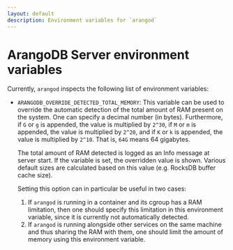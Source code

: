 ```yaml
---
layout: default
description: Environment variables for `arangod`
---
```

# ArangoDB Server environment variables

Currently, `arangod` inspects the following list of environment variables:

 - `ARANGODB_OVERRIDE_DETECTED_TOTAL_MEMORY`: This variable can be used
   to override the automatic detection of the total amount of RAM
   present on the system. One can specify a decimal number (in bytes).
   Furthermore, if `G` or `g` is appended, the value is multiplied by
   `2^30`, if `M` or `m` is appended, the value is multiplied by `2^20`,
   and if `K` or `k` is appended, the value is multiplied by `2^10`.
   That is, `64G` means 64 gigabytes.

   The total amount of RAM detected is logged as an Info message at
   server start. If the variable is set, the overridden value is shown.
   Various default sizes are calculated based on this value (e.g.
   RocksDB buffer cache size).

   Setting this option can in particular be useful in two cases:

    1. If `arangod` is running in a container and its cgroup has a RAM
       limitation, then one should specify this limitation in this
       environment variable, since it is currently not automatically
       detected.
    2. If `arangod` is running alongside other services on the same
       machine and thus sharing the RAM with them, one should limit the
       amount of memory using this environment variable.
